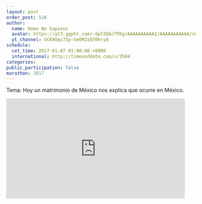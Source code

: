 ```yaml
---
layout: post
order_post: 510
author:
  name: Homo No Sapiens
  avatar: https://yt3.ggpht.com/-dpfZG6cTPKg/AAAAAAAAAAI/AAAAAAAAAAA/cW2uuxlLZEk/s88-c-k-no-mo-rj-c0xffffff/photo.jpg
  yt_channel: UCKWUqc75p-GeOM3iQ70kryA
schedule:
  cet_time: 2017-01-07 01:00:00 +0000
  international: http://timeanddate.com/s/3584
categories:
public_participation: false
marathon: 2017
---
```

Tema: Hoy un matrimonio de México nos explica que ocurre en México.

<iframe width="475" height="267" src="https://www.youtube.com/embed/PGeUMzZun2U" frameborder="0" allowfullscreen></iframe>
